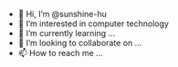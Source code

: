 - 👋 Hi, I’m @sunshine-hu
- 👀 I’m interested in computer technology
- 🌱 I’m currently learning ...
- 💞️ I’m looking to collaborate on ...
- 📫 How to reach me ...

<!---
sunshine-hu/sunshine-hu is a ✨ special ✨ repository because its `README.md` (this file) appears on your GitHub profile.
You can click the Preview link to take a look at your changes.
--->

